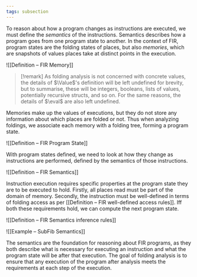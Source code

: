 ```yaml
---
tags: subsection
---
```


To reason about how a program changes as instructions are executed, we must define the _semantics_ of the instructions. Semantics describes how a program goes from one program state to another. In the context of FIR, program states are the folding states of places, but also _memories_, which are snapshots of values places take at distinct points in the execution.

![[Definition – FIR Memory]]

> [!remark]
> As folding analysis is not concerned with concrete values, the details of $\Value$'s definition will be left undefined for brevity, but to summarise, these will be integers, booleans, lists of values, potentially recursive structs, and so on. For the same reasons, the details of $\eval$ are also left undefined.

Memories make up the values of executions, but they do not store any information about which places are folded or not. Thus when analyzing foldings, we associate each memory with a folding tree, forming a program state.

![[Definition – FIR Program State]]

With program states defined, we need to look at how they change as instructions are performed, defined by the semantics of those instructions.

![[Definition – FIR Semantics]]

Instruction execution requires specific properties at the program state they are to be executed to hold. Firstly, all places read must be part of the domain of memory. Secondly, the instruction must be well-defined in terms of folding access as per [[Definition – FIR well-defined access rules]]. Iff both these requirements hold, we can compute the next program state.

![[Definition – FIR Semantics inference rules]]

![[Example – SubFib Semantics]]

The semantics are the foundation for reasoning about FIR programs, as they both describe what is necessary for executing an instruction and what the program state will be after that execution. The goal of folding analysis is to ensure that any execution of the program after analysis meets the requirements at each step of the execution.
